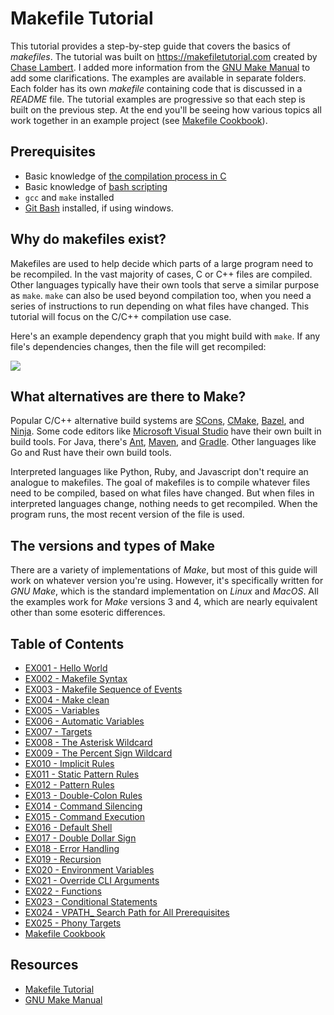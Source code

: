 # Makefile Tutorial

This tutorial provides a step-by-step guide that covers the basics of _makefiles_. The tutorial was built on https://makefiletutorial.com created by [Chase Lambert](https://github.com/theicfire). I added more information from the [GNU Make Manual](https://www.gnu.org/software/make/manual/html_node/index.html) to add some clarifications. The examples are available in separate folders. Each folder has its own _makefile_ containing code that is discussed in a _README_ file. The tutorial examples are progressive so that each step is built on the previous step. At the end you'll be seeing how various topics all work together in an example project (see [Makefile Cookbook](https://github.com/AmrElsayyad/makefile-tutorial/tree/main/Makefile%20Cookbook)).

## Prerequisites

- Basic knowledge of [the compilation process in C](https://www.javatpoint.com/compilation-process-in-c)
- Basic knowledge of [bash scripting](https://www.javatpoint.com/bash)
- `gcc` and `make` installed
- [Git Bash](https://git-scm.com/downloads) installed, if using windows.

## Why do makefiles exist?

Makefiles are used to help decide which parts of a large program need to be recompiled. In the vast majority of cases, C or C++ files are compiled. Other languages typically have their own tools that serve a similar purpose as `make`. `make` can also be used beyond compilation too, when you need a series of instructions to run depending on what files have changed. This tutorial will focus on the C/C++ compilation use case.

Here's an example dependency graph that you might build with `make`. If any file's dependencies changes, then the file will get recompiled:

<div class="center">
<img src="https://makefiletutorial.com/assets/dependency_graph.png">
</div>

## What alternatives are there to Make?

Popular C/C++ alternative build systems are [SCons](https://scons.org/), [CMake](https://cmake.org/), [Bazel](https://bazel.build/), and [Ninja](https://ninja-build.org/). Some code editors like [Microsoft Visual Studio](https://visualstudio.microsoft.com/) have their own built in build tools. For Java, there's [Ant](https://ant.apache.org/), [Maven](https://maven.apache.org/what-is-maven.html), and [Gradle](https://gradle.org/). Other languages like Go and Rust have their own build tools.

Interpreted languages like Python, Ruby, and Javascript don't require an analogue to makefiles. The goal of makefiles is to compile whatever files need to be compiled, based on what files have changed. But when files in interpreted languages change, nothing needs to get recompiled. When the program runs, the most recent version of the file is used.

## The versions and types of Make

There are a variety of implementations of _Make_, but most of this guide will work on whatever version you're using. However, it's specifically written for _GNU Make_, which is the standard implementation on _Linux_ and _MacOS_. All the examples work for _Make_ versions 3 and 4, which are nearly equivalent other than some esoteric differences.

## Table of Contents

- [EX001 - Hello World](https://github.com/AmrElsayyad/makefile-tutorial/tree/main/EX001%20-%20Hello%20World)
- [EX002 - Makefile Syntax](https://github.com/AmrElsayyad/makefile-tutorial/tree/main/EX002%20-%20Makefile%20Syntax)
- [EX003 - Makefile Sequence of Events](https://github.com/AmrElsayyad/makefile-tutorial/tree/main/EX003%20-%20Makefile%20Sequence%20of%20Events)
- [EX004 - Make clean](https://github.com/AmrElsayyad/makefile-tutorial/tree/main/EX004%20-%20Make%20clean)
- [EX005 - Variables](https://github.com/AmrElsayyad/makefile-tutorial/tree/main/EX005%20-%20Variables)
- [EX006 - Automatic Variables](https://github.com/AmrElsayyad/makefile-tutorial/tree/main/EX006%20-%20Automatic%20Variables)
- [EX007 - Targets](https://github.com/AmrElsayyad/makefile-tutorial/tree/main/EX007%20-%20Targets)
- [EX008 - The Asterisk Wildcard](https://github.com/AmrElsayyad/makefile-tutorial/tree/main/EX008%20-%20The%20Asterisk%20Wildcard)
- [EX009 - The Percent Sign Wildcard](https://github.com/AmrElsayyad/makefile-tutorial/tree/main/EX009%20-%20The%20Percent%20Sign%20Wildcard)
- [EX010 - Implicit Rules](https://github.com/AmrElsayyad/makefile-tutorial/tree/main/EX010%20-%20Implicit%20Rules)
- [EX011 - Static Pattern Rules](https://github.com/AmrElsayyad/makefile-tutorial/tree/main/EX011%20-%20Static%20Pattern%20Rules)
- [EX012 - Pattern Rules](https://github.com/AmrElsayyad/makefile-tutorial/tree/main/EX012%20-%20Pattern%20Rules)
- [EX013 - Double-Colon Rules](https://github.com/AmrElsayyad/makefile-tutorial/tree/main/EX013%20-%20Double-Colon%20Rules)
- [EX014 - Command Silencing](https://github.com/AmrElsayyad/makefile-tutorial/tree/main/EX014%20-%20Command%20Silencing)
- [EX015 - Command Execution](https://github.com/AmrElsayyad/makefile-tutorial/tree/main/EX015%20-%20Command%20Execution)
- [EX016 - Default Shell](https://github.com/AmrElsayyad/makefile-tutorial/tree/main/EX016%20-%20Default%20Shell)
- [EX017 - Double Dollar Sign](https://github.com/AmrElsayyad/makefile-tutorial/tree/main/EX017%20-%20Double%20Dollar%20Sign)
- [EX018 - Error Handling](https://github.com/AmrElsayyad/makefile-tutorial/tree/main/EX018%20-%20Error%20Handling)
- [EX019 - Recursion](https://github.com/AmrElsayyad/makefile-tutorial/tree/main/EX019%20-%20Recursion)
- [EX020 - Environment Variables](https://github.com/AmrElsayyad/makefile-tutorial/tree/main/EX020%20-%20Environment%20Variables)
- [EX021 - Override CLI Arguments](https://github.com/AmrElsayyad/makefile-tutorial/tree/main/EX021%20-%20Override%20CLI%20Arguments)
- [EX022 - Functions](https://github.com/AmrElsayyad/makefile-tutorial/tree/main/EX022%20-%20Functions)
- [EX023 - Conditional Statements](https://github.com/AmrElsayyad/makefile-tutorial/tree/main/EX023%20-%20Conditional%20Statements)
- [EX024 - VPATH\_ Search Path for All Prerequisites](https://github.com/AmrElsayyad/makefile-tutorial/tree/main/EX024%20-%20VPATH_%20Search%20Path%20for%20All%20Prerequisites)
- [EX025 - Phony Targets](https://github.com/AmrElsayyad/makefile-tutorial/tree/main/EX025%20-%20Phony%20Targets)
- [Makefile Cookbook](https://github.com/AmrElsayyad/makefile-tutorial/tree/main/Makefile%20Cookbook)

## Resources

- [Makefile Tutorial](https://makefiletutorial.com)
- [GNU Make Manual](https://www.gnu.org/software/make/manual/html_node/index.html)
